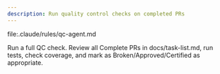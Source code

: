 ```yaml
---
description: Run quality control checks on completed PRs
---
```


file:.claude/rules/qc-agent.md

Run a full QC check. Review all Complete PRs in docs/task-list.md, run tests, check coverage, and mark as Broken/Approved/Certified as appropriate.
